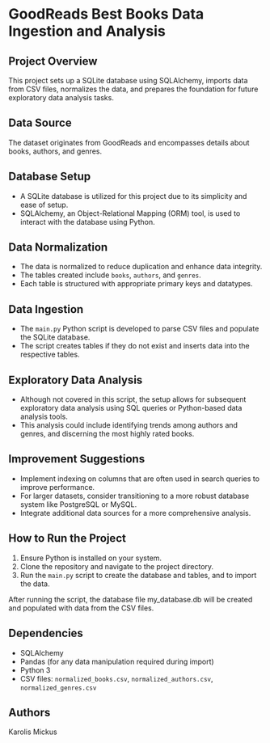 # GoodReads Best Books Data Ingestion and Analysis

## Project Overview
This project sets up a SQLite database using SQLAlchemy, imports data from CSV files, normalizes the data, and prepares the foundation for future exploratory data analysis tasks.

## Data Source
The dataset originates from GoodReads and encompasses details about books, authors, and genres.

## Database Setup
- A SQLite database is utilized for this project due to its simplicity and ease of setup.
- SQLAlchemy, an Object-Relational Mapping (ORM) tool, is used to interact with the database using Python.

## Data Normalization
- The data is normalized to reduce duplication and enhance data integrity.
- The tables created include `books`, `authors`, and `genres`.
- Each table is structured with appropriate primary keys and datatypes.

## Data Ingestion

- The `main.py` Python script is developed to parse CSV files and populate the SQLite database.
- The script creates tables if they do not exist and inserts data into the respective tables.

## Exploratory Data Analysis
- Although not covered in this script, the setup allows for subsequent exploratory data analysis using SQL queries or Python-based data analysis tools.
- This analysis could include identifying trends among authors and genres, and discerning the most highly rated books.

## Improvement Suggestions
- Implement indexing on columns that are often used in search queries to improve performance.
- For larger datasets, consider transitioning to a more robust database system like PostgreSQL or MySQL.
- Integrate additional data sources for a more comprehensive analysis.

## How to Run the Project
1. Ensure Python is installed on your system.
2. Clone the repository and navigate to the project directory.
3. Run the `main.py` script to create the database and tables, and to import the data.


After running the script, the database file my_database.db will be created and populated with data from the CSV files.

## Dependencies
- SQLAlchemy
- Pandas (for any data manipulation required during import)
- Python 3
- CSV files: `normalized_books.csv`, `normalized_authors.csv`, `normalized_genres.csv`

## Authors
Karolis Mickus